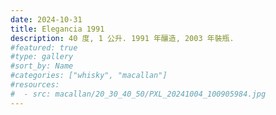 ```yaml
---
date: 2024-10-31
title: Elegancia 1991
description: 40 度, 1 公升. 1991 年釀造, 2003 年裝瓶.
#featured: true
#type: gallery
#sort_by: Name
#categories: ["whisky", "macallan"]
#resources:
#  - src: macallan/20_30_40_50/PXL_20241004_100905984.jpg
---
```

